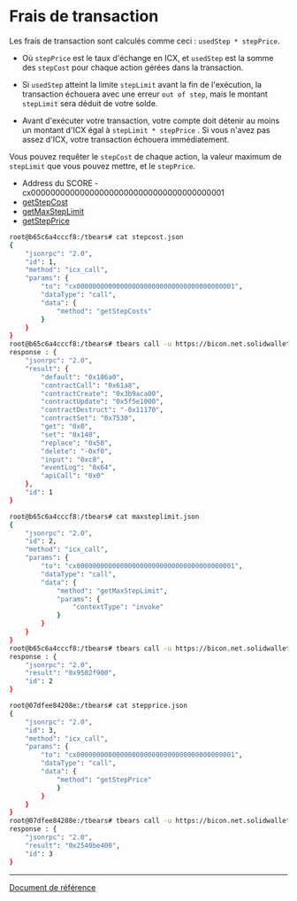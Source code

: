 # Frais de transaction

Les frais de transaction sont calculés comme ceci : `usedStep * stepPrice`.

- Où `stepPrice` est le taux d'échange en ICX, et `usedStep` est la somme des `stepCost` pour chaque action gérées dans la transaction.

- Si `usedStep` atteint la limite `stepLimit` avant la fin de l'exécution, la transaction échouera avec une erreur `out of step`, mais le montant `stepLimit` sera déduit de votre solde.

- Avant d'exécuter votre transaction, votre compte doit détenir au moins un montant d'ICX égal à `stepLimit * stepPrice` . Si vous n'avez pas assez d'ICX, votre transaction échouera immédiatement.

Vous pouvez requêter le `stepCost` de chaque action, la valeur maximum de `stepLimit` que vous pouvez mettre, et le `stepPrice`.

- Address du SCORE - cx0000000000000000000000000000000000000001
- [getStepCost](https://github.com/icon-project/governance/blob/master/README.md#getstepcosts)
- [getMaxStepLimit](https://github.com/icon-project/governance/blob/master/README.md#getmaxsteplimit)
- [getStepPrice](https://github.com/icon-project/governance/blob/master/README.md#getstepprice)

```bash
root@b65c6a4cccf8:/tbears# cat stepcost.json 
{
    "jsonrpc": "2.0",
    "id": 1,
    "method": "icx_call",
    "params": {
        "to": "cx0000000000000000000000000000000000000001",
        "dataType": "call",
        "data": {
            "method": "getStepCosts"
        }
    }
}
root@b65c6a4cccf8:/tbears# tbears call -u https://bicon.net.solidwallet.io/api/v3 stepcost.json
response : {
    "jsonrpc": "2.0",
    "result": {
        "default": "0x186a0",
        "contractCall": "0x61a8",
        "contractCreate": "0x3b9aca00",
        "contractUpdate": "0x5f5e1000",
        "contractDestruct": "-0x11170",
        "contractSet": "0x7530",
        "get": "0x0",
        "set": "0x140",
        "replace": "0x50",
        "delete": "-0xf0",
        "input": "0xc8",
        "eventLog": "0x64",
        "apiCall": "0x0"
    },
    "id": 1
}
```

```bash
root@b65c6a4cccf8:/tbears# cat maxsteplimit.json 
{
    "jsonrpc": "2.0",
    "id": 2,
    "method": "icx_call",
    "params": {
        "to": "cx0000000000000000000000000000000000000001",
        "dataType": "call",
        "data": {
            "method": "getMaxStepLimit",
            "params": {
                "contextType": "invoke"
            }
        }
    }
}
root@b65c6a4cccf8:/tbears# tbears call -u https://bicon.net.solidwallet.io/api/v3 maxsteplimit.json 
response : {
    "jsonrpc": "2.0",
    "result": "0x9502f900",
    "id": 2
}
```

```bash
root@07dfee84208e:/tbears# cat stepprice.json 
{
    "jsonrpc": "2.0",
    "id": 3,
    "method": "icx_call",
    "params": {
        "to": "cx0000000000000000000000000000000000000001",
        "dataType": "call",
        "data": {
            "method": "getStepPrice"
            }
        }
    }
}
root@07dfee84208e:/tbears# tbears call -u https://bicon.net.solidwallet.io/api/v3 stepprice.json 
response : {
    "jsonrpc": "2.0",
    "result": "0x2540be400",
    "id": 3
}
```

---
[Document de référence](https://github.com/icon-project/icon-project.github.io/tree/25c1ad06172e2a58d06da35efbfab85c030d28d2)